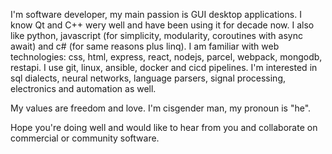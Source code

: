 I'm software developer, my main passion is GUI desktop applications. I know Qt and C++ wery well and have been using it for decade now. I also like python, javascript (for simplicity, modularity, coroutines with async await) and c# (for same reasons plus linq). I am familiar with web technologies: css, html, express, react, nodejs, parcel, webpack, mongodb, restapi. I use git, linux, ansible, docker and cicd pipelines. I'm interested in sql dialects, neural networks, language parsers, signal processing, electronics and automation as well.

My values are freedom and love. I'm cisgender man, my pronoun is "he".

Hope you're doing well and would like to hear from you and collaborate on commercial or community software.
